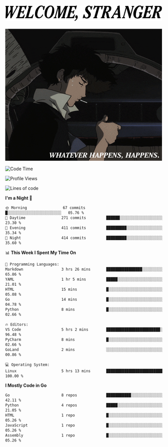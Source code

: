 <h1><picture>
  <source media="(prefers-color-scheme: dark)" srcset="./headers/welcome_white.png">
  <img alt="WELCOME, STRANGER" src="./headers/welcome.png" width="500">
</picture></h1>

![Whatever happens, happens](./whatever_happens.gif)

<!--START_SECTION:waka-->
![Code Time](http://img.shields.io/badge/Code%20Time-5%20hrs%2013%20mins-blue)

![Profile Views](http://img.shields.io/badge/Profile%20Views-48-blue)

![Lines of code](https://img.shields.io/badge/From%20Hello%20World%20I%27ve%20Written-686.1%20thousand%20lines%20of%20code-blue)

**I'm a Night 🦉** 

```text
🌞 Morning                67 commits          █░░░░░░░░░░░░░░░░░░░░░░░░   05.76 % 
🌆 Daytime                271 commits         ██████░░░░░░░░░░░░░░░░░░░   23.30 % 
🌃 Evening                411 commits         █████████░░░░░░░░░░░░░░░░   35.34 % 
🌙 Night                  414 commits         █████████░░░░░░░░░░░░░░░░   35.60 % 
```


📊 **This Week I Spent My Time On** 

```text
💬 Programming Languages: 
Markdown                 3 hrs 26 mins       ████████████████░░░░░░░░░   65.86 % 
YAML                     1 hr 5 mins         █████░░░░░░░░░░░░░░░░░░░░   21.01 % 
HTML                     15 mins             █░░░░░░░░░░░░░░░░░░░░░░░░   05.08 % 
Go                       14 mins             █░░░░░░░░░░░░░░░░░░░░░░░░   04.78 % 
Python                   8 mins              █░░░░░░░░░░░░░░░░░░░░░░░░   02.66 % 

🔥 Editors: 
VS Code                  5 hrs 2 mins        ████████████████████████░   96.48 % 
PyCharm                  8 mins              █░░░░░░░░░░░░░░░░░░░░░░░░   02.66 % 
GoLand                   2 mins              ░░░░░░░░░░░░░░░░░░░░░░░░░   00.86 % 

💻 Operating System: 
Linux                    5 hrs 13 mins       █████████████████████████   100.00 % 
```

**I Mostly Code in Go** 

```text
Go                       8 repos             ███████████░░░░░░░░░░░░░░   42.11 % 
Python                   4 repos             █████░░░░░░░░░░░░░░░░░░░░   21.05 % 
HTML                     1 repo              █░░░░░░░░░░░░░░░░░░░░░░░░   05.26 % 
JavaScript               1 repo              █░░░░░░░░░░░░░░░░░░░░░░░░   05.26 % 
Assembly                 1 repo              █░░░░░░░░░░░░░░░░░░░░░░░░   05.26 % 
```




<!--END_SECTION:waka-->
